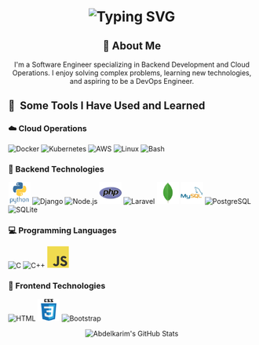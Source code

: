<div align="center">
    <h1>
        <img src="https://readme-typing-svg.herokuapp.com?font=Jetbrains+mono&size=40&duration=3000&color=800080&center=true&vCenter=true&width=800&lines=Hey..+I'm+RX..+Abdelkarim;Welcome+to+my+GitHub!;I'm+a+Software+Engineer;Familiar+with+Cloud+Operations;Aspiring+to+be+a+DevOps+Engineer!;Do+not+judge+me+by+success;Judge+me+by+how+many+times+I+fell;And+got+back+up+again!" alt="Typing SVG"/>
    </h1>
</div>
<div align="center">
    <h2>🚀 About Me</h2>
    <p>I'm a Software Engineer specializing in Backend Development and Cloud Operations. I enjoy solving complex problems, learning new technologies, and aspiring to be a DevOps Engineer.</p>
</div>

<h2> 🚀 &nbsp;Some Tools I Have Used and Learned</h2>

<!-- Cloud Operations Section -->
<h3>☁️ Cloud Operations</h3>
<p align="left">
    <img src="https://cdn.jsdelivr.net/gh/devicons/devicon/icons/docker/docker-original.svg" alt="Docker" width="45" height="45"/>
    <img src="https://cdn.jsdelivr.net/gh/devicons/devicon/icons/kubernetes/kubernetes-plain.svg" alt="Kubernetes" width="45" height="45"/>
    <img src="https://cdn.jsdelivr.net/gh/devicons/devicon/icons/amazonwebservices/amazonwebservices-plain-wordmark.svg" alt="AWS" width="45" height="45"/>
    <img src="https://cdn.jsdelivr.net/gh/devicons/devicon/icons/linux/linux-original.svg" alt="Linux" width="45" height="45"/>
    <img src="https://cdn.jsdelivr.net/gh/devicons/devicon/icons/bash/bash-original.svg" alt="Bash" width="45" height="45"/>
</p>

<!-- Backend Technologies Section -->
<h3>🔧 Backend Technologies</h3>
<p align="left">
    <img src="https://raw.githubusercontent.com/devicons/devicon/master/icons/python/python-original-wordmark.svg" alt="Python" width="45" height="45"/>
    <img src="https://cdn.jsdelivr.net/gh/devicons/devicon/icons/django/django-plain.svg" alt="Django" width="45" height="45"/>
    <img src="https://cdn.jsdelivr.net/gh/devicons/devicon/icons/nodejs/nodejs-original-wordmark.svg" alt="Node.js" width="45" height="45"/>
    <img src="https://raw.githubusercontent.com/devicons/devicon/master/icons/php/php-original.svg" alt="PHP" width="45" height="45"/>
    <img src="https://cdn.jsdelivr.net/gh/devicons/devicon/icons/laravel/laravel-plain-wordmark.svg" alt="Laravel" width="45" height="45"/>
    <img src="https://raw.githubusercontent.com/devicons/devicon/master/icons/mongodb/mongodb-original.svg" alt="MongoDB" width="45" height="45"/>
    <img src="https://raw.githubusercontent.com/devicons/devicon/master/icons/mysql/mysql-original-wordmark.svg" alt="MySQL" width="45" height="45"/>
    <img src="https://cdn.jsdelivr.net/gh/devicons/devicon/icons/postgresql/postgresql-original.svg" alt="PostgreSQL" width="45" height="45"/>
    <img src="https://cdn.jsdelivr.net/gh/devicons/devicon/icons/sqlite/sqlite-original.svg" alt="SQLite" width="45" height="45"/>
</p>

<!-- Programming Languages Section -->
<h3>💻 Programming Languages</h3>
<p align="left">
    <img src="https://cdn.jsdelivr.net/gh/devicons/devicon/icons/c/c-original.svg" alt="C" width="45" height="45"/>
    <img src="https://cdn.jsdelivr.net/gh/devicons/devicon/icons/cplusplus/cplusplus-original.svg" alt="C++" width="45" height="45"/>
    <img src="https://raw.githubusercontent.com/devicons/devicon/master/icons/javascript/javascript-original.svg" alt="JavaScript" width="45" height="45"/>
</p>

<!-- Frontend Technologies Section -->
<h3>🎨 Frontend Technologies</h3>
<p align="left">
    <img src="https://cdn.jsdelivr.net/gh/devicons/devicon/icons/html5/html5-original.svg" alt="HTML" width="45" height="45"/>
    <img src="https://raw.githubusercontent.com/devicons/devicon/master/icons/css3/css3-original-wordmark.svg" alt="CSS3" width="45" height="45"/>
    <img src="https://cdn.jsdelivr.net/gh/devicons/devicon/icons/bootstrap/bootstrap-original-wordmark.svg" alt="Bootstrap" width="45" height="45"/>
</p>


<div align="center">
    <img src="https://github-profile-summary-cards.vercel.app/api/cards/profile-details?username=karimtz999&theme=github_dark" alt="Abdelkarim's GitHub Stats"/>
</div>

